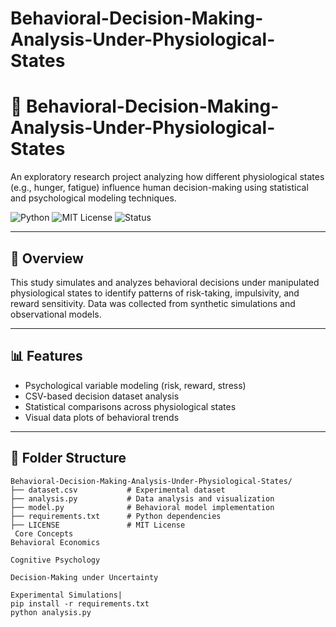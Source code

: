 # Behavioral-Decision-Making-Analysis-Under-Physiological-States
# 🧠 Behavioral-Decision-Making-Analysis-Under-Physiological-States

An exploratory research project analyzing how different physiological states (e.g., hunger, fatigue) influence human decision-making using statistical and psychological modeling techniques.

![Python](https://img.shields.io/badge/built_with-python-blue?logo=python&logoColor=white)
![MIT License](https://img.shields.io/badge/license-MIT-green)
![Status](https://img.shields.io/badge/status-experimental-yellow)

---

## 🧪 Overview

This study simulates and analyzes behavioral decisions under manipulated physiological states to identify patterns of risk-taking, impulsivity, and reward sensitivity. Data was collected from synthetic simulations and observational models.

---

## 📊 Features

- Psychological variable modeling (risk, reward, stress)
- CSV-based decision dataset analysis
- Statistical comparisons across physiological states
- Visual data plots of behavioral trends

---

## 📁 Folder Structure

```plaintext
Behavioral-Decision-Making-Analysis-Under-Physiological-States/
├── dataset.csv           # Experimental dataset
├── analysis.py           # Data analysis and visualization
├── model.py              # Behavioral model implementation
├── requirements.txt      # Python dependencies
├── LICENSE               # MIT License
 Core Concepts
Behavioral Economics

Cognitive Psychology

Decision-Making under Uncertainty

Experimental Simulations|
pip install -r requirements.txt
python analysis.py

